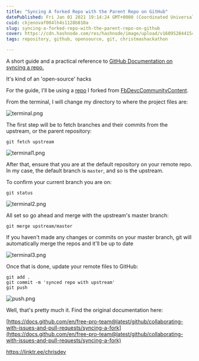 ```yaml
---
title: "Syncing A forked Repo with the Parent Repo on GitHub"
datePublished: Fri Jan 01 2021 19:14:24 GMT+0000 (Coordinated Universal Time)
cuid: ckjenovaf004lh4s1128b810a
slug: syncing-a-forked-repo-with-the-parent-repo-on-github
cover: https://cdn.hashnode.com/res/hashnode/image/upload/v1609528441549/y5PNL9od2.png
tags: repository, github, opensource, git, christmashackathon

---
```



A short guide and a practical reference to [GitHub Documentation on syncing a repo.](https://docs.github.com/en/free-pro-team@latest/github/collaborating-with-issues-and-pull-requests/syncing-a-fork)

> 
It's kind of an 'open-source' hacks

For the guide, I'll be using a  [repo](https://github.com/ChrisAchinga/FbDevcCommunityContent)  I forked from [FbDevcCommunityContent](https://github.com/fbdevelopercircles/FbDevcCommunityContent).

From the terminal, I will change my directory to where the project files are:


![terminal.png](https://cdn.hashnode.com/res/hashnode/image/upload/v1609526934002/J5GB-3Oaz.png)

The first step will be to fetch branches and their commits from the upstream, or the parent repository:

```shell
git fetch upstream
```


![terminal1.png](https://cdn.hashnode.com/res/hashnode/image/upload/v1609527142520/U-XFSLp7m.png)

After that, ensure that you are at the default repository on your remote repo. In my case, the default branch is `master`, and so is the upstream.

To confirm your current branch you are on:

```shell
git status
```

![terminal2.png](https://cdn.hashnode.com/res/hashnode/image/upload/v1609527421779/UqluZLgvi.png)

All set so go ahead and merge with the upstream's master branch:

```shell
git merge upstream/master
```

If you haven't made any changes or commits on your master branch, git will automatically merge the repos and it'll be up to date


![terminal3.png](https://cdn.hashnode.com/res/hashnode/image/upload/v1609527664051/ThwaF-YqQ.png)

Once that is done, update your remote files to GitHub:

```shell
git add .
git commit -m 'synced repo with upstream'
git push
```


![push.png](https://cdn.hashnode.com/res/hashnode/image/upload/v1609527975330/6g9XRasXY.png)

Well, that's pretty much it.
Find the original documentation here:

[https://docs.github.com/en/free-pro-team@latest/github/collaborating-with-issues-and-pull-requests/syncing-a-fork](https://docs.github.com/en/free-pro-team@latest/github/collaborating-with-issues-and-pull-requests/syncing-a-fork)

https://linktr.ee/chrisdev